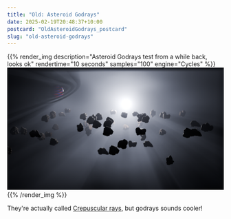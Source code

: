 ```yaml
---
title: "Old: Asteroid Godrays"
date: 2025-02-19T20:48:37+10:00
postcard: "OldAsteroidGodrays_postcard"
slug: "old-asteroid-godrays"
---
```


{{% render_img
  description="Asteroid Godrays test from a while back, looks ok"
  rendertime="10 seconds"
  samples="100"
  engine="Cycles"
%}}
![Asteroid godrays test](img/AsteroidGodrays.png)
{{% /render_img %}}

They're actually called [Crepuscular rays](https://www.britannica.com/science/crepuscular-ray), but godrays sounds cooler!
